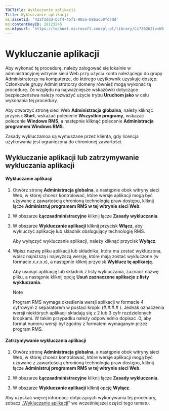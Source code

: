 ```yaml
---
TOCTitle: Wykluczanie aplikacji
Title: Wykluczanie aplikacji
ms:assetid: '422f2ddd-bcf4-45f1-905a-b8bad30fd7dd'
ms:contentKeyID: 18123245
ms:mtpsurl: 'https://technet.microsoft.com/pl-pl/library/Cc720262(v=WS.10)'
---
```


Wykluczanie aplikacji
=====================

Aby wykonać tę procedurę, należy zalogować się lokalnie w administracyjnej witrynie sieci Web przy użyciu konta należącego do grupy Administratorzy na komputerze, do którego użytkownik uzyskuje dostęp. Członkowie grupy Administratorzy domeny również mogą wykonać tę procedurę. Ze względu na najważniejsze wskazówki dotyczące bezpieczeństwa należy rozważyć użycie trybu **Uruchom jako** w celu wykonania tej procedury.

Aby otworzyć stronę sieci Web **Administracja globalna**, należy kliknąć przycisk **Start**, wskazać polecenie **Wszystkie programy**, wskazać polecenie **Windows RMS**, a następnie kliknąć polecenie **Administracja programem Windows RMS**.

Zasady wykluczamoa są wymuszane przez klienta, gdy licencja użytkowania jest ograniczona do chronionej zawartości.

Wykluczanie aplikacji lub zatrzymywanie wykluczania aplikacji
-------------------------------------------------------------

#### Wykluczanie aplikacji

1.  Otwórz stronę **Administracja globalna**, a następnie obok witryny sieci Web, w której chcesz kontrolować, które wersje aplikacji mogą być używane z zawartością chronioną technologią praw dostępu, kliknij łącze **Administruj programem RMS w tej witrynie sieci Web**.

2.  W obszarze **Łączaadministracyjne** kliknij łącze **Zasady wykluczania**.

3.  W obszarze **Wykluczanie aplikacji** kliknij przycisk **Włącz**, aby wykluczyć aplikację lub składnik obsługujący technologię RMS.

    Aby wyłączyć wykluczanie aplikacji, należy kliknąć przycisk **Wyłącz**.

4.  Wpisz nazwę pliku aplikacji lub składnika, która ma zostać wykluczona, wpisz najniższą i najwyższą wersję, które mają zostać wykluczone (w formacie *x*.*x*.*x*.*x*), a następnie kliknij przycisk **Wyklucz tę aplikację**.

    Aby usunąć aplikację lub składnik z listy wykluczania, zaznacz nazwę pliku, a następnie kliknij opcję **Usuń zaznaczone aplikacje z listy wykluczania**.

    > [!note]  
    > Program RMS wymaga określenia wersji aplikacji w formacie 4-cyfrowym z separatorem w postaci kropki (\#.\#.\#.\# ). Jednak oznaczenia wersji niektórych aplikacji składają się z 2 lub 3 cyfr rozdzielonych kropkami. W takim przypadku należy odpowiednio dopisać .0, aby format numeru wersji był zgodny z formatem wymaganym przez program RMS. 

#### Zatrzymywanie wykluczania aplikacji

1.  Otwórz stronę **Administracja globalna**, a następnie obok witryny sieci Web, w której chcesz kontrolować, które wersje aplikacji mogą być używane z zawartością chronioną technologią praw dostępu, kliknij łącze **Administruj programem RMS w tej witrynie sieci Web**.

2.  W obszarze **Łączaadministracyjne** kliknij łącze **Zasady wykluczania**.

3.  W obszarze **Wykluczanie aplikacji** kliknij opcję **Wyłącz**.

Aby uzyskać więcej informacji dotyczących wykonywania tej procedury, zobacz „[Wykluczanie aplikacji](https://technet.microsoft.com/b68ae4b2-b9ba-44ae-90cb-c88df600ec86)” we wcześniejszej części tego tematu.
